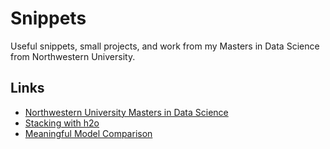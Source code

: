 # Snippets

Useful snippets, small projects, and work from my Masters in Data Science from Northwestern University.

## Links
- [Northwestern University Masters in Data Science](/Northwestern)
- [Stacking with h2o](/Stacking%20h2o/Stacking%20with%20h2o.ipynb)
- [Meaningful Model Comparison](/Lift%20Charts)
